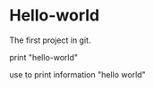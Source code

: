 # Hello-world
The first project in git.

print "hello-world"

use to print information "hello world"
